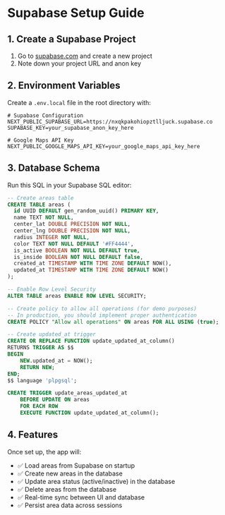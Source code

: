 # Supabase Setup Guide

## 1. Create a Supabase Project

1. Go to [supabase.com](https://supabase.com) and create a new project
2. Note down your project URL and anon key

## 2. Environment Variables

Create a `.env.local` file in the root directory with:

```env
# Supabase Configuration
NEXT_PUBLIC_SUPABASE_URL=https://nxqkpakohiopztlljuck.supabase.co
SUPABASE_KEY=your_supabase_anon_key_here

# Google Maps API Key
NEXT_PUBLIC_GOOGLE_MAPS_API_KEY=your_google_maps_api_key_here
```

## 3. Database Schema

Run this SQL in your Supabase SQL editor:

```sql
-- Create areas table
CREATE TABLE areas (
  id UUID DEFAULT gen_random_uuid() PRIMARY KEY,
  name TEXT NOT NULL,
  center_lat DOUBLE PRECISION NOT NULL,
  center_lng DOUBLE PRECISION NOT NULL,
  radius INTEGER NOT NULL,
  color TEXT NOT NULL DEFAULT '#FF4444',
  is_active BOOLEAN NOT NULL DEFAULT true,
  is_inside BOOLEAN NOT NULL DEFAULT false,
  created_at TIMESTAMP WITH TIME ZONE DEFAULT NOW(),
  updated_at TIMESTAMP WITH TIME ZONE DEFAULT NOW()
);

-- Enable Row Level Security
ALTER TABLE areas ENABLE ROW LEVEL SECURITY;

-- Create policy to allow all operations (for demo purposes)
-- In production, you should implement proper authentication
CREATE POLICY "Allow all operations" ON areas FOR ALL USING (true);

-- Create updated_at trigger
CREATE OR REPLACE FUNCTION update_updated_at_column()
RETURNS TRIGGER AS $$
BEGIN
    NEW.updated_at = NOW();
    RETURN NEW;
END;
$$ language 'plpgsql';

CREATE TRIGGER update_areas_updated_at 
    BEFORE UPDATE ON areas 
    FOR EACH ROW 
    EXECUTE FUNCTION update_updated_at_column();
```

## 4. Features

Once set up, the app will:
- ✅ Load areas from Supabase on startup
- ✅ Create new areas in the database
- ✅ Update area status (active/inactive) in the database
- ✅ Delete areas from the database
- ✅ Real-time sync between UI and database
- ✅ Persist area data across sessions 